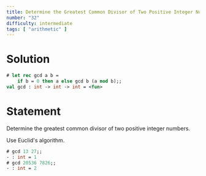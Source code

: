 ```yaml
---
title: Determine the Greatest Common Divisor of Two Positive Integer Numbers
number: "32"
difficulty: intermediate
tags: [ "arithmetic" ]
---
```


# Solution

```ocaml
# let rec gcd a b =
    if b = 0 then a else gcd b (a mod b);;
val gcd : int -> int -> int = <fun>
```

# Statement

Determine the greatest common divisor of two positive integer numbers.

Use Euclid's algorithm.

```ocaml
# gcd 13 27;;
- : int = 1
# gcd 20536 7826;;
- : int = 2
```
